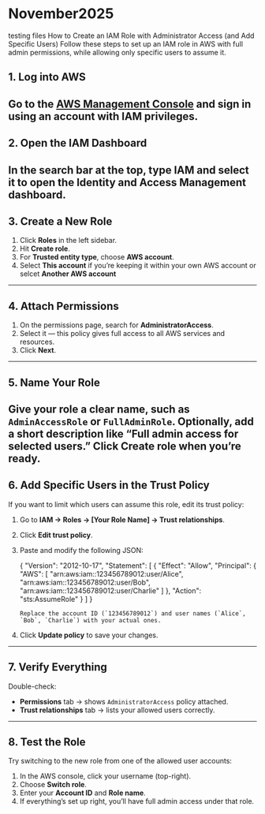 # November2025
testing files
How to Create an IAM Role with Administrator Access (and Add Specific Users)
Follow these steps to set up an IAM role in AWS with full admin permissions, while allowing only specific users to assume it.
## 1. Log into AWS
Go to the [AWS Management Console](https://console.aws.amazon.com/) and sign in using an account with IAM privileges.
---
## 2. Open the IAM Dashboard
In the search bar at the top, type **IAM** and select it to open the Identity and Access Management dashboard.
---
## 3. Create a New Role
1. Click **Roles** in the left sidebar.
2. Hit **Create role**.
3. For **Trusted entity type**, choose **AWS account**.
4. Select **This account** if you’re keeping it within your own AWS account or selcet **Another AWS account**
---
## 4. Attach Permissions
1. On the permissions page, search for **AdministratorAccess**.
2. Select it — this policy gives full access to all AWS services and resources.
3. Click **Next**.
---
## 5. Name Your Role
Give your role a clear name, such as `AdminAccessRole` or `FullAdminRole`.
Optionally, add a short description like “Full admin access for selected users.”
Click **Create role** when you’re ready.
---
## 6. Add Specific Users in the Trust Policy
If you want to limit which users can assume this role, edit its trust policy:
1. Go to **IAM → Roles → [Your Role Name] → Trust relationships**.
2. Click **Edit trust policy**.
3. Paste and modify the following JSON:
   
   {
     "Version": "2012-10-17",
     "Statement": [
       {
         "Effect": "Allow",
         "Principal": {
           "AWS": [
             "arn:aws:iam::123456789012:user/Alice",
             "arn:aws:iam::123456789012:user/Bob",
             "arn:aws:iam::123456789012:user/Charlie"
           ]
         },
         "Action": "sts:AssumeRole"
       }
     ]
   }
   ```
   Replace the account ID (`123456789012`) and user names (`Alice`, `Bob`, `Charlie`) with your actual ones.
4. Click **Update policy** to save your changes.
---
## 7. Verify Everything
Double-check:
* **Permissions** tab → shows `AdministratorAccess` policy attached.
* **Trust relationships** tab → lists your allowed users correctly.
---
## 8. Test the Role
Try switching to the new role from one of the allowed user accounts:
1. In the AWS console, click your username (top-right).
2. Choose **Switch role**.
3. Enter your **Account ID** and **Role name**.
4. If everything’s set up right, you’ll have full admin access under that role.

